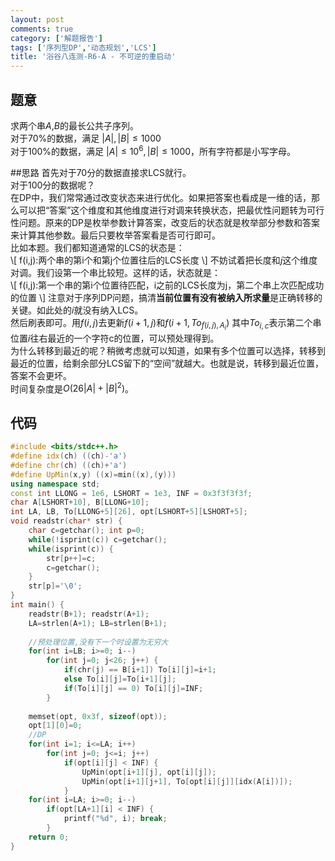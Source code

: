 ```yaml
---
layout: post
comments: true
category: ['解题报告']
tags: ['序列型DP','动态规划','LCS']
title: '浴谷八连测-R6-A - 不可逆的重启动'
---
```


## 题意
求两个串$A$,$B$的最长公共子序列。    
对于70%的数据，满足 $|A|,|B| \leq 1000$      
对于100%的数据，满足 $|A| \leq 10^{6},|B| \leq 1000$，所有字符都是小写字母。      
<!--more-->
##思路
首先对于70分的数据直接求LCS就行。     
对于100分的数据呢？         
在DP中，我们常常通过改变状态来进行优化。如果把答案也看成是一维的话，那么可以把“答案”这个维度和其他维度进行对调来转换状态，把最优性问题转为可行性问题。原来的DP是枚举参数计算答案，改变后的状态就是枚举部分参数和答案来计算其他参数。最后只要枚举答案看是否可行即可。       
比如本题。我们都知道通常的LCS的状态是：     
\\[ f(i,j):两个串的第i个和第j个位置往后的LCS长度 \\]
不妨试着把长度和$j$这个维度对调。我们设第一个串比较短。这样的话，状态就是：     
\\[ f(i,j):第一个串的第i个位置待匹配，i之前的LCS长度为j，第二个串上次匹配成功的位置 \\]
注意对于序列DP问题，搞清**当前位置有没有被纳入所求量**是正确转移的关键。如此处的$i$就没有纳入LCS。      
然后刷表即可。用$f(i,j)$去更新$f(i+1,j)$和$f(i+1,To_{f(i,j), A_i})$
其中$To_{i, c}$表示第二个串位置$i$往右最近的一个字符c的位置，可以预处理得到。      
为什么转移到最近的呢？稍微考虑就可以知道，如果有多个位置可以选择，转移到最近的位置，给剩余部分LCS留下的“空间”就越大。也就是说，转移到最近位置，答案不会更坏。       
时间复杂度是$O(26|A|+|B|^2)$。

## 代码
```cpp
#include <bits/stdc++.h>
#define idx(ch) ((ch)-'a')
#define chr(ch) ((ch)+'a')
#define UpMin(x,y) ((x)=min((x),(y)))
using namespace std;
const int LLONG = 1e6, LSHORT = 1e3, INF = 0x3f3f3f3f;
char A[LSHORT+10], B[LLONG+10];
int LA, LB, To[LLONG+5][26], opt[LSHORT+5][LSHORT+5];
void readstr(char* str) {
	char c=getchar(); int p=0;
	while(!isprint(c)) c=getchar();
	while(isprint(c)) {
		str[p++]=c;
		c=getchar();
	}
	str[p]='\0';
}
int main() {
	readstr(B+1); readstr(A+1);
	LA=strlen(A+1); LB=strlen(B+1);
	
	//预处理位置,没有下一个时设置为无穷大
	for(int i=LB; i>=0; i--) 
		for(int j=0; j<26; j++) {
			if(chr(j) == B[i+1]) To[i][j]=i+1;
			else To[i][j]=To[i+1][j];  
			if(To[i][j] == 0) To[i][j]=INF;
		}
		
	memset(opt, 0x3f, sizeof(opt));
	opt[1][0]=0;
	//DP
	for(int i=1; i<=LA; i++)
		for(int j=0; j<=i; j++) 
			if(opt[i][j] < INF) {
				UpMin(opt[i+1][j], opt[i][j]);
				UpMin(opt[i+1][j+1], To[opt[i][j]][idx(A[i])]);
			}
	for(int i=LA; i>=0; i--)
		if(opt[LA+1][i] < INF) {
			printf("%d", i); break;
		}
	return 0;
}

```
